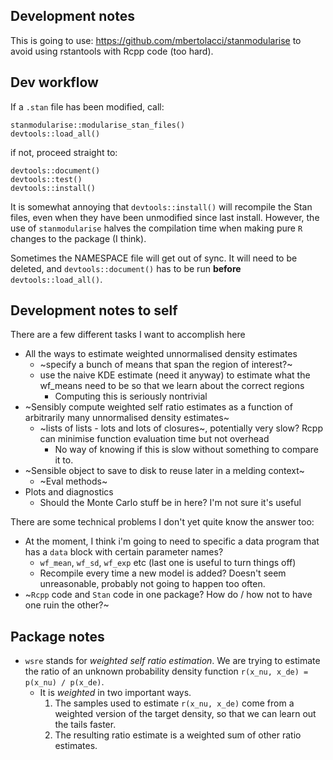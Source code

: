 ## Development notes 

This is going to use:
https://github.com/mbertolacci/stanmodularise
to avoid using rstantools with Rcpp code (too hard).

## Dev workflow

If a `.stan` file has been modified, call:
```
stanmodularise::modularise_stan_files()
devtools::load_all()
```
if not, proceed straight to:
```
devtools::document()
devtools::test()
devtools::install()
```

It is somewhat annoying that `devtools::install()` will recompile the Stan 
files, even when they have been unmodified since last install. However, the
use of `stanmodularise` halves the compilation time when making pure `R` changes
to the package (I think).

Sometimes the NAMESPACE file will get out of sync. It will need to be deleted,
and `devtools::document()` has to be run __before__ `devtools::load_all()`.

## Development notes to self

There are a few different tasks I want to accomplish here

- All the ways to estimate weighted unnormalised density estimates
    - ~specify a bunch of means that span the region of interest?~
    - use the naive KDE estimate (need it anyway) to estimate what the wf_means need to be so that we learn about the correct regions
        - Computing this is seriously nontrivial
- ~Sensibly compute weighted self ratio estimates as a function of arbitrarily many unnormalised density estimates~
    - ~lists of lists - lots and lots of closures~, potentially very slow? Rcpp can minimise function evaluation time but not overhead
        - No way of knowing if this is slow without something to compare it to.
- ~Sensible object to save to disk to reuse later in a melding context~
  - ~Eval methods~
- Plots and diagnostics
  - Should the Monte Carlo stuff be in here? I'm not sure it's useful

There are some technical problems I don't yet quite know the answer too:

- At the moment, I think i'm going to need to specific a data program that has a `data` block with certain parameter names? 
    - `wf_mean`, `wf_sd`, `wf_exp` etc (last one is useful to turn things off)
    - Recompile every time a new model is added? Doesn't seem unreasonable, probably not going to happen too often.
- ~`Rcpp` code and `Stan` code in one package? How do / how not to have one ruin the other?~

## Package notes

- `wsre` stands for _weighted self ratio estimation_. We are trying to estimate the ratio of an unknown probability density function `r(x_nu, x_de) = p(x_nu) / p(x_de)`.
    - It is _weighted_ in two important ways.
        1. The samples used to estimate `r(x_nu, x_de)` come from a weighted version of the target density, so that we can learn out the tails faster.
        1. The resulting ratio estimate is a weighted sum of other ratio estimates.
